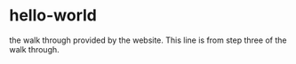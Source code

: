 # hello-world
the walk through provided by the website.
This line is from step three of the walk through.
